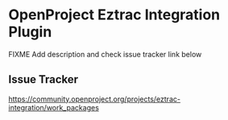 # OpenProject Eztrac Integration Plugin

FIXME Add description and check issue tracker link below

## Issue Tracker

https://community.openproject.org/projects/eztrac-integration/work_packages
